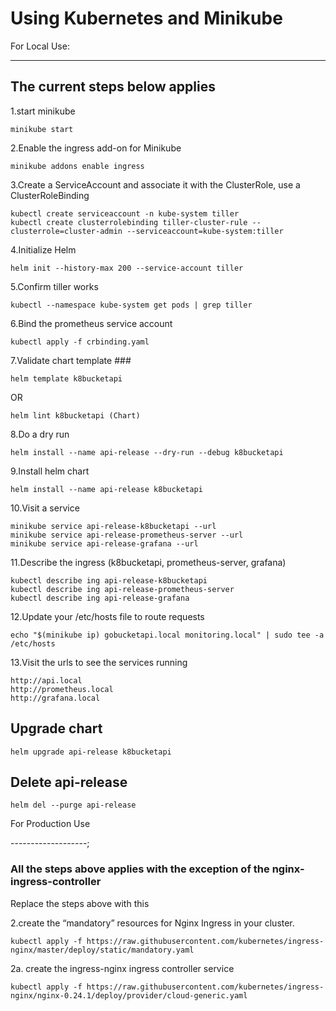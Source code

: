 # Using Kubernetes and Minikube

For Local Use:

--------------

## The current steps below applies

1.start minikube

```shell
minikube start
```

2.Enable the ingress add-on for Minikube

```shell
minikube addons enable ingress
```

3.Create a ServiceAccount and associate it with the ClusterRole, use a ClusterRoleBinding

```shell
kubectl create serviceaccount -n kube-system tiller
kubectl create clusterrolebinding tiller-cluster-rule --clusterrole=cluster-admin --serviceaccount=kube-system:tiller
```

4.Initialize Helm

```shell
helm init --history-max 200 --service-account tiller
```

5.Confirm tiller works

```shell
kubectl --namespace kube-system get pods | grep tiller
```

6.Bind the prometheus service account

```shell
kubectl apply -f crbinding.yaml
```

7.Validate chart template ###

```shell
helm template k8bucketapi
```

OR

```shell
helm lint k8bucketapi (Chart)
```

8.Do a dry run

```shell
helm install --name api-release --dry-run --debug k8bucketapi
```

9.Install helm chart

```shell
helm install --name api-release k8bucketapi
```

10.Visit a service

```shell
minikube service api-release-k8bucketapi --url
minikube service api-release-prometheus-server --url
minikube service api-release-grafana --url
```

11.Describe the ingress (k8bucketapi, prometheus-server, grafana)

```shell
kubectl describe ing api-release-k8bucketapi
kubectl describe ing api-release-prometheus-server
kubectl describe ing api-release-grafana
```

12.Update your /etc/hosts file to route requests

```shell
echo "$(minikube ip) gobucketapi.local monitoring.local" | sudo tee -a /etc/hosts
```

13.Visit the urls to see the services running

```text
http://api.local
http://prometheus.local
http://grafana.local
```

## Upgrade chart

```shell
helm upgrade api-release k8bucketapi
```

## Delete api-release

```shell
helm del --purge api-release
```

For Production Use

-------------------;

### All the steps above applies with the exception of the nginx-ingress-controller

Replace the steps above with this

2.create the “mandatory” resources for Nginx Ingress in your cluster.

```shell
kubectl apply -f https://raw.githubusercontent.com/kubernetes/ingress-nginx/master/deploy/static/mandatory.yaml
```

2a. create the ingress-nginx ingress controller service

```shell
kubectl apply -f https://raw.githubusercontent.com/kubernetes/ingress-nginx/nginx-0.24.1/deploy/provider/cloud-generic.yaml
```
